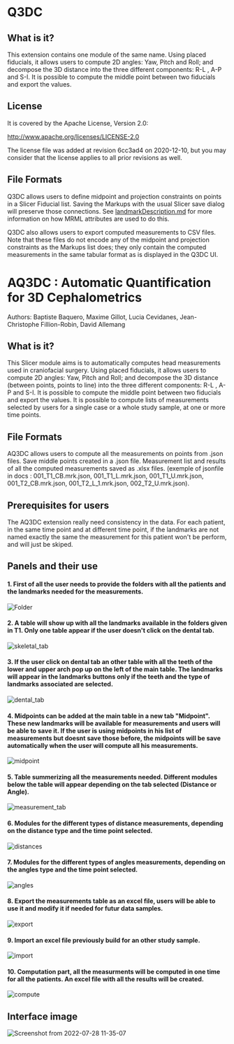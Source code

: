# Q3DC

## What is it?

This extension contains one module of the same name. Using placed fiducials, it allows users to compute 2D angles: Yaw, Pitch and Roll; and decompose the 3D distance into the three different components: R-L , A-P and S-I. 
It is possible to compute the middle point between two fiducials and export the values. 

## License

It is covered by the Apache License, Version 2.0:

http://www.apache.org/licenses/LICENSE-2.0

The license file was added at revision 6cc3ad4 on 2020-12-10, but you may consider that the license applies to all prior revisions as well.

## File Formats

Q3DC allows users to define midpoint and projection constraints on points in a Slicer Fiducial list. Saving the Markups with the usual Slicer save dialog will preserve those connections. See [landmarkDescription.md][landmarkDescription] for more information on how MRML attributes are used to do this.

Q3DC also allows users to export computed measurements to CSV files. Note that these files do not encode any of the midpoint and projection constraints as the Markups list does; they only contain the computed measurements in the same tabular format as is displayed in the Q3DC UI.

[landmarkDescription]: ./docs/landmarkDescription.md

# AQ3DC : Automatic Quantification for 3D Cephalometrics

Authors: Baptiste Baquero, Maxime Gillot, Lucia Cevidanes, Jean-Christophe Fillion-Robin, David Allemang
	
## What is it?

This Slicer module aims is to automatically computes head measurements used in craniofacial surgery. Using placed fiducials, it allows users to compute 2D angles: Yaw, Pitch and Roll; and decompose the 3D distance (between points, points to line) into the three different components: R-L , A-P and S-I. It is possible to compute the middle point between two fiducials and export the values. It is possible to compute lists of measurements selected by users for a single case or a whole study sample, at one or more time points.
 
## File Formats

AQ3DC allows users to compute all the measurements on points from .json files. Save middle points created in a .json file. Measurement list and results of all the computed measurements saved as .xlsx files. (exemple of jsonfile in docs : 001_T1_CB.mrk.json, 001_T1_L.mrk.json, 001_T1_U.mrk.json, 001_T2_CB.mrk.json, 001_T2_L_1.mrk.json, 002_T2_U.mrk.json).

## Prerequisites for users

The AQ3DC extension really need consistency in the data. For each patient, in the same time point and at different time point, if the landmarks are not named exactly the same the measurement for this patient won't be perform, and will just be skiped.

## Panels and their use
#### 1. First of all the user needs to provide the folders with all the patients and the landmarks needed for the measurements.
![Folder](https://user-images.githubusercontent.com/83285614/181792321-49e1f513-e42a-4b97-98b5-9bf41d2e2206.jpeg)

#### 2. A table will show up with all the landmarks available in the folders given in T1. Only one table appear if the user doesn't click on the dental tab.
![skeletal_tab](https://user-images.githubusercontent.com/83285614/181792697-1e32c5a6-cc10-494b-853c-6ec38e9d2a53.jpeg)

#### 3. If the user click on dental tab an other table with all the teeth of the lower and upper arch pop up on the left of the main table. The landmarks will appear in the landmarks buttons only if the teeth and the type of landmarks associated are selected. 
![dental_tab](https://user-images.githubusercontent.com/83285614/181792711-761cdfb4-d75a-40c6-b774-e377d7c58d5d.jpeg)

#### 4. Midpoints can be added at the main table in a new tab "Midpoint". These new landmarks will be available for measurements and users will be able to save it. If the user is using midpoints in his list of measurements but doesnt save those before, the midpoints will be save automatically when the user will compute all his measurements.
![midpoint](https://user-images.githubusercontent.com/83285614/181792741-ad084417-af5f-467e-a738-a8c8b128e1a6.jpeg)

#### 5. Table summerizing all the measurements needed. Different modules below the table will appear depending on the tab selected (Distance or Angle).
![measurement_tab](https://user-images.githubusercontent.com/83285614/181792755-13a73d39-db63-4d64-87b0-609183a6e6a5.jpeg)

#### 6. Modules for the different types of distance measurements, depending on the distance type and the time point selected.
![distances](https://user-images.githubusercontent.com/83285614/181795970-d56818fc-604e-4084-80f4-27c3eaaf156e.jpeg)

#### 7. Modules for the different types of angles measurements, depending on the angles type and the time point selected.
![angles](https://user-images.githubusercontent.com/83285614/181796000-c653b2b4-9ac7-44ee-b6d2-339e0ee38045.jpeg)

#### 8. Export the measurements table as an excel file, users will be able to use it and modify it if needed for futur data samples.
![export](https://user-images.githubusercontent.com/83285614/181792793-fb2f019c-5f0f-4eb4-a843-c711e8348bb6.jpeg)

#### 9. Import an excel file previously build for an other study sample.
![import](https://user-images.githubusercontent.com/83285614/181793202-cac70075-06dd-4053-9b55-a1e795e3ef7f.jpeg)

#### 10. Computation part, all the measurments will be computed in one time for all the patients. An excel file with all the results will be created.
![compute](https://user-images.githubusercontent.com/83285614/181792824-c7593417-899e-41d3-802a-7f896aacb983.jpeg)


## Interface image

![Screenshot from 2022-07-28 11-35-07](https://user-images.githubusercontent.com/83285614/181578776-c87d8b34-7bb7-4bf8-915c-99ba6db2ea4c.png)

